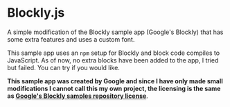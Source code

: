 # Blockly.js
A simple modification of the Blockly sample app (Google's Blockly) that has some extra features and uses a custom font.

This sample app uses an `npm` setup for Blockly and block code compiles to JavaScript. As of now, no extra blocks have been added to the app, I tried but failed. You can try
if you would like.

**This sample app was created by Google and since I have only made small modifications I cannot call this my own project, the licensing is the same as [Google's Blockly samples repository license](https://github.com/google/blockly-samples?tab=Apache-2.0-1-ov-file)**.
